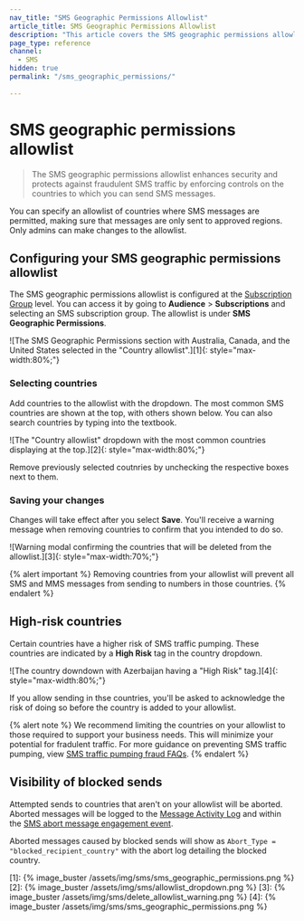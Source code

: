 ```yaml
---
nav_title: "SMS Geographic Permissions Allowlist"
article_title: SMS Geographic Permissions Allowlist
description: "This article covers the SMS geographic permissions allowlist, which allows you to choose which countries SMS can be delivered to."
page_type: reference
channel:
  - SMS
hidden: true
permalink: "/sms_geographic_permissions/"
  
---
```


# SMS geographic permissions allowlist

> The SMS geographic permissions allowlist enhances security and protects against fraudulent SMS traffic by enforcing controls on the countries to which you can send SMS messages. 

You can specify an allowlist of countries where SMS messages are permitted, making sure that messages are only sent to approved regions. Only admins can make changes to the allowlist.

## Configuring your SMS geographic permissions allowlist

The SMS geographic permissions allowlist is configured at the [Subscription Group]({{site.baseurl}}/user_guide/message_building_by_channel/sms/sms_subscription_group) level. You can access it by going to **Audience** > **Subscriptions** and selecting an SMS subscription group. The allowlist is under **SMS Geographic Permissions**.

![The SMS Geographic Permissions section with Australia, Canada, and the United States selected in the "Country allowlist".][1]{: style="max-width:80%;"}

### Selecting countries

Add countries to the allowlist with the dropdown. The most common SMS countries are shown at the top, with others shown below. You can also search countries by typing into the textbook.

![The "Country allowlist" dropdown with the most common countries displaying at the top.][2]{: style="max-width:80%;"}

Remove previously selected coutnries by unchecking the respective boxes next to them.

### Saving your changes

Changes will take effect after you select **Save**. You'll receive a warning message when removing countries to confirm that you intended to do so.

![Warning modal confirming the countries that will be deleted from the allowlist.][3]{: style="max-width:70%;"}

{% alert important %}
Removing countries from your allowlist will prevent all SMS and MMS messages from sending to numbers in those countries.
{% endalert %}

## High-risk countries

Certain countries have a higher risk of SMS traffic pumping. These countries are indicated by a **High Risk** tag in the country dropdown.

![The country downdown with Azerbaijan having a "High Risk" tag.][4]{: style="max-width:80%;"}

If you allow sending in thse countries, you'll be asked to acknowledge the risk of doing so before the country is added to your allowlist.

{% alert note %}
We recommend limiting the countries on your allowlist to those required to support your business needs. This will minimize your potential for fradulent traffic. For more guidance on preventing SMS traffic pumping, view [SMS traffic pumping fraud FAQs]({{site.baseurl}}/sms_traffic_pumping_fraud/).
{% endalert %}

## Visibility of blocked sends

Attempted sends to countries that aren't on your allowlist will be aborted. Aborted messages will be logged to the [Message Activity Log]({{site.baseurl}}/user_guide/administrative/app_settings/message_activity_log_tab) and within the [SMS abort message engagement event]({{site.baseurl}}/user_guide/data_and_analytics/braze_currents/event_glossary/message_engagement_events). 

Aborted messages caused by blocked sends will show as `Abort_Type = "blocked_recipient_country"` with the abort log detailing the blocked country.

[1]: {% image_buster /assets/img/sms/sms_geographic_permissions.png %}
[2]: {% image_buster /assets/img/sms/allowlist_dropdown.png %}
[3]: {% image_buster /assets/img/sms/delete_allowlist_warning.png %}
[4]: {% image_buster /assets/img/sms/sms_geographic_permissions.png %}

